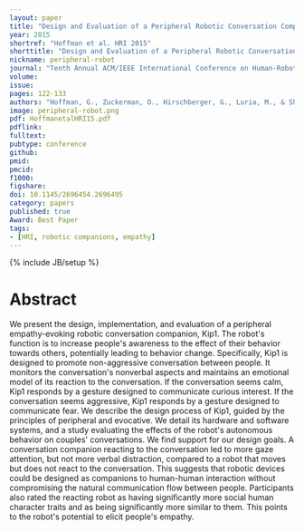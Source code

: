 ```yaml
---
layout: paper
title: "Design and Evaluation of a Peripheral Robotic Conversation Companion"
year: 2015
shortref: "Hoffman et al. HRI 2015"
shorttitle: "Design and Evaluation of a Peripheral Robotic Conversation Companion"
nickname: peripheral-robot
journal: "Tenth Annual ACM/IEEE International Conference on Human-Robot Interaction"
volume:
issue: 
pages: 122-133
authors: "Hoffman, G., Zuckerman, O., Hirschberger, G., Luria, M., & Shani Sherman, T."
image: peripheral-robot.png
pdf: HoffmanetalHRI15.pdf
pdflink: 
fulltext:  
pubtype: conference
github: 
pmid:  
pmcid: 
f1000: 
figshare: 
doi: 10.1145/2696454.2696495
category: papers
published: true
Award: Best Paper
tags:
- [HRI, robotic companions, empathy]
---
```

{% include JB/setup %}

# Abstract 

We present the design, implementation, and evaluation of a peripheral empathy-evoking robotic conversation companion, Kip1. The robot's function is to increase people's awareness to the effect of their behavior towards others, potentially leading to behavior change. Specifically, Kip1 is designed to promote non-aggressive conversation between people. It monitors the conversation's nonverbal aspects and maintains an emotional model of its reaction to the conversation. If the conversation seems calm, Kip1 responds by a gesture designed to communicate curious interest. If the conversation seems aggressive, Kip1 responds by a gesture designed to communicate fear. We describe the design process of Kip1, guided by the principles of peripheral and evocative. We detail its hardware and software systems, and a study evaluating the effects of the robot's autonomous behavior on couples' conversations. We find support for our design goals. A conversation companion reacting to the conversation led to more gaze attention, but not more verbal distraction, compared to a robot that moves but does not react to the conversation. This suggests that robotic devices could be designed as companions to human-human interaction without compromising the natural communication flow between people. Participants also rated the reacting robot as having significantly more social human character traits and as being significantly more similar to them. This points to the robot's potential to elicit people's empathy.


